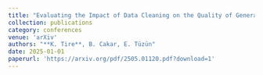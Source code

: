 ```yaml
---
title: "Evaluating the Impact of Data Cleaning on the Quality of Generated Pull Request Descriptions"
collection: publications
category: conferences
venue: 'arXiv'
authors: "**K. Tire**, B. Cakar, E. Tüzün"
date: 2025-01-01
paperurl: 'https://arxiv.org/pdf/2505.01120.pdf?download=1' 
---
```

